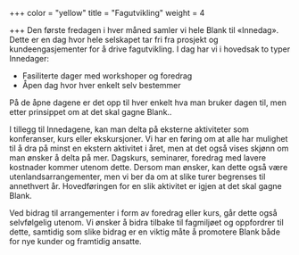 +++
color = "yellow"
title = "Fagutvikling"
weight = 4

+++
Den første fredagen i hver måned samler vi hele Blank til «Innedag». Dette er en dag hvor hele selskapet tar fri fra prosjekt og kundeengasjementer for å drive fagutvikling.
I dag har vi i hovedsak to typer Innedager:
- Fasiliterte dager med workshoper og foredrag
- Åpen dag hvor hver enkelt selv bestemmer

På de åpne dagene er det opp til hver enkelt hva man bruker dagen til, men etter prinsippet om at det skal gagne Blank..

I tillegg til Innedagene, kan man delta på eksterne aktiviteter som konferanser, kurs eller ekskursjoner. Vi har en føring om at alle har mulighet til å dra på minst en ekstern aktivitet i året, men at det også vises skjønn om man ønsker å delta på mer. Dagskurs, seminarer, foredrag med lavere kostnader kommer utenom dette. Dersom man  ønsker, kan dette også være utenlandsarrangementer, men vi ber da om at slike turer begrenses til annethvert år. Hovedføringen for en slik aktivitet er igjen at det skal gagne Blank.

Ved bidrag til arrangementer i form av foredrag eller kurs, går dette også selvfølgelig utenom. Vi ønsker å bidra tilbake til fagmiljøet og oppfordrer til dette, samtidig som slike bidrag er en viktig måte å promotere Blank både for nye kunder og framtidig ansatte.
